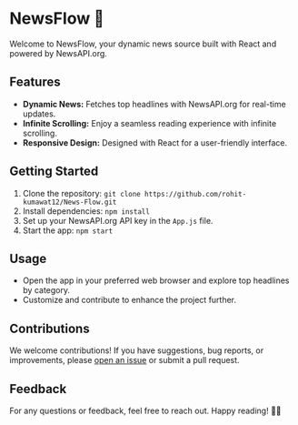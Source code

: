 # NewsFlow 📰

Welcome to NewsFlow, your dynamic news source built with React and powered by NewsAPI.org.

## Features

- **Dynamic News:** Fetches top headlines with NewsAPI.org for real-time updates.
- **Infinite Scrolling:** Enjoy a seamless reading experience with infinite scrolling.
- **Responsive Design:** Designed with React for a user-friendly interface.

## Getting Started

1. Clone the repository: `git clone https://github.com/rohit-kumawat12/News-Flow.git`
2. Install dependencies: `npm install`
3. Set up your NewsAPI.org API key in the `App.js` file.
4. Start the app: `npm start`

## Usage

- Open the app in your preferred web browser and explore top headlines by category.
- Customize and contribute to enhance the project further.

## Contributions

We welcome contributions! If you have suggestions, bug reports, or improvements, please [open an issue](https://github.com/rohit-kumawat12/News-Flow/issues) or submit a pull request.

## Feedback

For any questions or feedback, feel free to reach out. Happy reading! 🚀🌐
